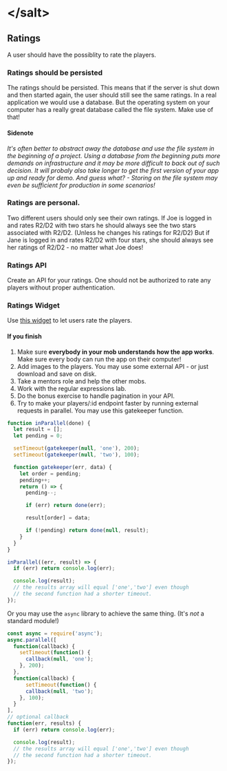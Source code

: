 # &lt;/salt&gt;

## Ratings
A user should have the possiblity to rate the players.

### Ratings should be persisted
The ratings should be persisted.
This means that if the server is shut down and then started again, the user should still see the same ratings.
In a real application we would use a database. 
But the operating system on your computer has a really great database called the file system. Make use of that!

#### Sidenote
_It's often better to abstract away the database and use the file system in the beginning of a project. 
Using a database from the beginning puts more demands on infrastructure and it may be more difficult to back out of such decision.
It will probaly also take longer to get the first version of your app up and ready for demo. 
And guess what? - Storing on the file system may even be sufficient for production in some scenarios!_

### Ratings are personal.
Two different users should only see their own ratings.
If Joe is logged in and rates R2/D2 with two stars he should always see the two stars associated with R2/D2. (Unless he changes his ratings for R2/D2)
But if Jane is logged in and rates R2/D2 with four stars, she should always see her ratings of R2/D2 - no matter what Joe does!

### Ratings API
Create an API for your ratings. One should not be authorized to rate any players without proper authentication.

### Ratings Widget
Use [this widget](https://codepen.io/jaklec/pen/OZrVWb) to let users rate the players.

#### If you finish
1. Make sure __everybody in your mob understands how the app works__. Make sure every body can run the app on their computer!
2. Add images to the players. You may use some external API - or just download and save on disk.
3. Take a mentors role and help the other mobs.
4. Work with the regular expressions lab.
5. Do the bonus exercise to handle pagination in your API.
6. Try to make your players/:id endpoint faster by running external requests in parallel. You may use this gatekeeper function.
```javascript
function inParallel(done) {
  let result = [];
  let pending = 0;

  setTimeout(gatekeeper(null, 'one'), 200);
  setTimeout(gatekeeper(null, 'two'), 100);

  function gatekeeper(err, data) {
    let order = pending;
    pending++;
    return () => {
      pending--;

      if (err) return done(err);

      result[order] = data;

      if (!pending) return done(null, result);
    }
  }
}

inParallel((err, result) => {
  if (err) return console.log(err);

  console.log(result);
  // the results array will equal ['one','two'] even though
  // the second function had a shorter timeout.
});
```

Or you may use the `async` library to achieve the same thing. (It's _not_ a standard module!) 
```javascript
const async = require('async');
async.parallel([
  function(callback) {
    setTimeout(function() {
      callback(null, 'one');
    }, 200);
  },
  function(callback) {
      setTimeout(function() {
      callback(null, 'two');
    }, 100);
  }
],
// optional callback
function(err, results) {
  if (err) return console.log(err);

  console.log(result);
  // the results array will equal ['one','two'] even though
  // the second function had a shorter timeout.
});
```
